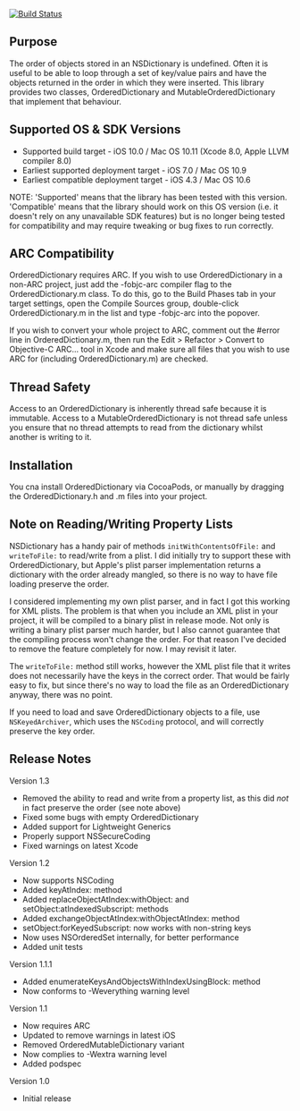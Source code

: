 [![Build Status](https://travis-ci.org/nicklockwood/OrderedDictionary.svg)](https://travis-ci.org/nicklockwood/OrderedDictionary)


Purpose
--------------

The order of objects stored in an NSDictionary is undefined. Often it is useful to be able to loop through a set of key/value pairs and have the objects returned in the order in which they were inserted. This library provides two classes, OrderedDictionary and MutableOrderedDictionary that implement that behaviour.


Supported OS & SDK Versions
-----------------------------

* Supported build target - iOS 10.0 / Mac OS 10.11 (Xcode 8.0, Apple LLVM compiler 8.0)
* Earliest supported deployment target - iOS 7.0 / Mac OS 10.9
* Earliest compatible deployment target - iOS 4.3 / Mac OS 10.6

NOTE: 'Supported' means that the library has been tested with this version. 'Compatible' means that the library should work on this OS version (i.e. it doesn't rely on any unavailable SDK features) but is no longer being tested for compatibility and may require tweaking or bug fixes to run correctly.


ARC Compatibility
------------------

OrderedDictionary requires ARC. If you wish to use OrderedDictionary in a non-ARC project, just add the -fobjc-arc compiler flag to the OrderedDictionary.m class. To do this, go to the Build Phases tab in your target settings, open the Compile Sources group, double-click OrderedDictionary.m in the list and type -fobjc-arc into the popover.

If you wish to convert your whole project to ARC, comment out the #error line in OrderedDictionary.m, then run the Edit > Refactor > Convert to Objective-C ARC... tool in Xcode and make sure all files that you wish to use ARC for (including OrderedDictionary.m) are checked.


Thread Safety
--------------

Access to an OrderedDictionary is inherently thread safe because it is immutable. Access to a MutableOrderedDictionary is not thread safe unless you ensure that no thread attempts to read from the dictionary whilst another is writing to it.


Installation
--------------

You cna install OrderedDictionary via CocoaPods, or manually by dragging the OrderedDictionary.h and .m files into your project.


Note on Reading/Writing Property Lists
---------------------------------------

NSDictionary has a handy pair of methods `initWithContentsOfFile:` and `writeToFile:` to read/write from a plist. I did initially try to support these with OrderedDictionary, but Apple's plist parser implementation returns a dictionary with the order already mangled, so there is no way to have file loading preserve the order.

I considered implementing my own plist parser, and in fact I got this working for XML plists. The problem is that when you include an XML plist in your project, it will be compiled to a binary plist in release mode. Not only is writing a binary plist parser much harder, but I also cannot guarantee that the compiling process won't change the order. For that reason I've decided to remove the feature completely for now. I may revisit it later.

The `writeToFile:` method still works, however the XML plist file that it writes does not necessarily have the keys in the correct order. That would be fairly easy to fix, but since there's no way to load the file as an OrderedDictionary anyway, there was no point.

If you need to load and save OrderedDictionary objects to a file, use `NSKeyedArchiver`, which uses the `NSCoding` protocol, and will correctly preserve the key order.


Release Notes
---------------

Version 1.3

- Removed the ability to read and write from a property list, as this did *not* in fact preserve the order (see note above)
- Fixed some bugs with empty OrderedDictionary
- Added support for Lightweight Generics
- Properly support NSSecureCoding
- Fixed warnings on latest Xcode

Version 1.2

- Now supports NSCoding
- Added keyAtIndex: method
- Added replaceObjectAtIndex:withObject: and setObject:atIndexedSubscript: methods
- Added exchangeObjectAtIndex:withObjectAtIndex: method
- setObject:forKeyedSubscript: now works with non-string keys
- Now uses NSOrderedSet internally, for better performance
- Added unit tests

Version 1.1.1

- Added enumerateKeysAndObjectsWithIndexUsingBlock: method
- Now conforms to -Weverything warning level

Version 1.1

- Now requires ARC
- Updated to remove warnings in latest iOS
- Removed OrderedMutableDictionary variant
- Now complies to -Wextra warning level
- Added podspec

Version 1.0

- Initial release